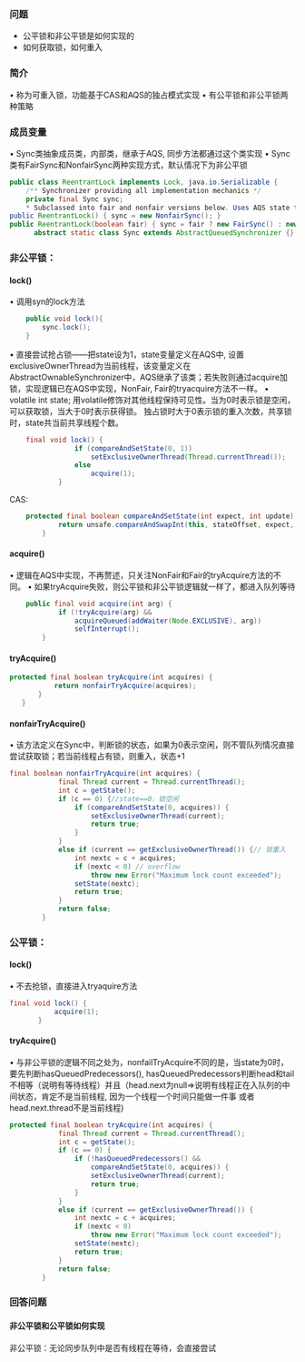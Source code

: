 ### 问题
- 公平锁和非公平锁是如何实现的
- 如何获取锁，如何重入
### 简介
• 称为可重入锁，功能基于CAS和AQS的独占模式实现
• 有公平锁和非公平锁两种策略
		
### 成员变量
				

• Sync类抽象成员类，内部类，继承于AQS, 同步方法都通过这个类实现
• Sync类有FairSync和NonfairSync两种实现方式，默认情况下为非公平锁
```java
public class ReentrantLock implements Lock, java.io.Serializable {
    /** Synchronizer providing all implementation mechanics */
    private final Sync sync;
    * Subclassed into fair and nonfair versions below. Uses AQS state to represent the number of holds on the lock.
public ReentrantLock() { sync = new NonfairSync(); }
public ReentrantLock(boolean fair) { sync = fair ? new FairSync() : new NonfairSync(); }
      abstract static class Sync extends AbstractQueuedSynchronizer {}
```
### 非公平锁：
#### lock()
• 调用syn的lock方法
```java
	public void lock(){
		sync.lock();
	}
```
• 直接尝试抢占锁——把state设为1，state变量定义在AQS中, 设置exclusiveOwnerThread为当前线程，该变量定义在AbstractOwnableSynchronizer中，AQS继承了该类；若失败则通过acquire加锁，实现逻辑已在AQS中实现，NonFair, Fair的tryacquire方法不一样。
• volatile int state; 用volatile修饰对其他线程保持可见性。当为0时表示锁是空闲，可以获取锁，当大于0时表示获得锁。 独占锁时大于0表示锁的重入次数，共享锁时，state共当前共享线程个数。
```java
	final void lock() {
	            if (compareAndSetState(0, 1))
	                setExclusiveOwnerThread(Thread.currentThread());
	            else
	                acquire(1);
	        }
```
CAS:
```java
	protected final boolean compareAndSetState(int expect, int update) {
	        return unsafe.compareAndSwapInt(this, stateOffset, expect, update);
	    }
```	    
#### acquire()
• 逻辑在AQS中实现，不再赘述，只关注NonFair和Fair的tryAcquire方法的不同。
• 如果tryAcquire失败，则公平锁和非公平锁逻辑就一样了，都进入队列等待
```java
	public final void acquire(int arg) {
	        if (!tryAcquire(arg) &&
	            acquireQueued(addWaiter(Node.EXCLUSIVE), arg))
	            selfInterrupt();
	    }
```
#### tryAcquire()
```java
protected final boolean tryAcquire(int acquires) {
           return nonfairTryAcquire(acquires);
       }
   }
```
#### nonfairTryAcquire()
• 该方法定义在Sync中，判断锁的状态，如果为0表示空闲，则不管队列情况直接尝试获取锁；若当前线程占有锁，则重入，状态+1
```java
final boolean nonfairTryAcquire(int acquires) {
            final Thread current = Thread.currentThread();
            int c = getState();
            if (c == 0) {//state==0，锁空闲
                if (compareAndSetState(0, acquires)) {
                    setExclusiveOwnerThread(current);
                    return true;
                }
            }
            else if (current == getExclusiveOwnerThread()) {// 锁重入
                int nextc = c + acquires;
                if (nextc < 0) // overflow
                    throw new Error("Maximum lock count exceeded");
                setState(nextc);
                return true;
            }
            return false;
        }
```
### 公平锁：
#### lock()
• 不去抢锁，直接进入tryaquire方法
```java
final void lock() {
           acquire(1);
       }
```
#### tryAcquire()
• 与非公平锁的逻辑不同之处为，nonfailTryAcquire不同的是，当state为0时，要先判断hasQueuedPredecessors(), hasQueuedPredecessors判断head和tail不相等（说明有等待线程）并且（head.next为null=>说明有线程正在入队列的中间状态，肯定不是当前线程, 因为一个线程一个时间只能做一件事 或者 head.next.thread不是当前线程)
```java
protected final boolean tryAcquire(int acquires) {
            final Thread current = Thread.currentThread();
            int c = getState();
            if (c == 0) {
                if (!hasQueuedPredecessors() &&
                    compareAndSetState(0, acquires)) {
                    setExclusiveOwnerThread(current);
                    return true;
                }
            }
            else if (current == getExclusiveOwnerThread()) {
                int nextc = c + acquires;
                if (nextc < 0)
                    throw new Error("Maximum lock count exceeded");
                setState(nextc);
                return true;
            }
            return false;
        }
```
### 回答问题
#### 非公平锁和公平锁如何实现
非公平锁：无论同步队列中是否有线程在等待，会直接尝试
